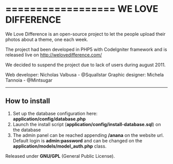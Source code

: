 ==================
WE LOVE DIFFERENCE
==================

We Love Difference is an open-source project to let the people upload their photos about a theme, one each week.

The project had been developed in PHP5 with CodeIgniter framework and is released live on http://welovedifference.com/

We decided to suspend the project due to lack of users during august 2011.

Web developer: Nicholas Valbusa - @Squallstar
Graphic designer: Michela Tannoia - @Mintsugar

--------------
How to install
--------------

1. Set up the database configuration here: **application/config/database.php**
2. Launch the install script (**application/config/install-database.sql**) on the database
3. The admin panel can be reached appending **/anana** on the website url. Default login is **admin:password** and can be changed on the **application/models/model_auth.php** class.


Released under **GNU/GPL** (General Public License).